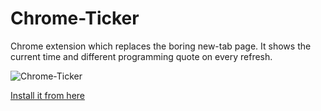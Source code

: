 Chrome-Ticker
=============

Chrome extension which replaces the boring new-tab page. It shows the current time and different programming quote on every refresh.

![Chrome-Ticker](http://work.krasimirtsonev.com/git/chrome-ticker/screenshot.jpg)

[Install it from here](https://chrome.google.com/webstore/detail/chrometicker/joijepfhjnajmclgemibkchnfkghicpo)
